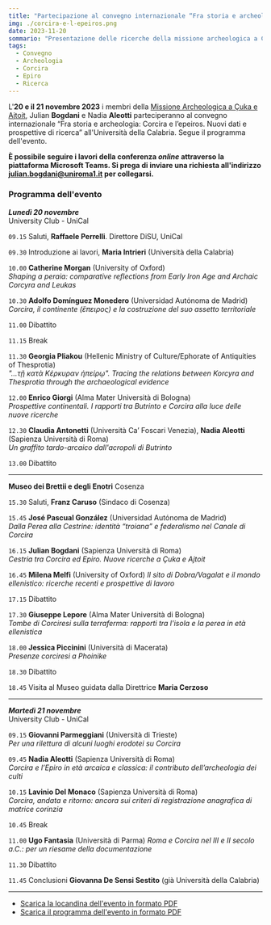 ```yaml
---
title: "Partecipazione al convegno internazionale “Fra storia e archeologia: Corcira e l’epeiros. Nuovi dati e prospettive di ricerca”"
img: ./corcira-e-l-epeiros.png
date: 2023-11-20
sommario: "Presentazione delle ricerche della missione archeologica a Çuka e Ajtoit al convegno internazionale “Fra storia e archeologia: Corcira e l’epeiros. Nuovi dati e prospettive di ricerca”"
tags:
  - Convegno
  - Archeologia
  - Corcira
  - Epiro
  - Ricerca
---
```



L'**20 e il 21 novembre 2023** i membri della [Missione Archeologica a Çuka e Ajtoit](../../ricerca/missione-archeologica-sapienza-a-cuka-e-ajtoit-albania/), Julian **Bogdani** e Nadia **Aleotti** parteciperanno al convegno internazionale “Fra storia e archeologia: Corcira e l’epeiros. Nuovi dati e prospettive di ricerca” all'Università della Calabria. Segue il programma dell'evento.

**È possibile seguire i lavori della conferenza _online_ attraverso la piattaforma Microsoft Teams. Si prega di inviare una richiesta all'indirizzo [julian.bogdani@uniroma1.it](mailto:julian.bogdani@uniroma1.it) per collegarsi.**


### Programma dell'evento

***Lunedì 20 novembre***  
University Club - UniCal

```09.15``` Saluti, **Raffaele Perrelli**. Direttore DiSU, UniCal

```09.30``` Introduzione ai lavori, **Maria Intrieri** (Università della Calabria)

```10.00``` **Catherine Morgan** (University of Oxford)  
*Shaping a peraia: comparative reflections from Early Iron Age and Archaic Corcyra and Leukas*

```10.30``` **Adolfo Domínguez Monedero** (Universidad Autόnoma de Madrid)  
*Corcira, il continente (ἔπειρος) e la costruzione del suo assetto territoriale*

```11.00``` Dibattito

```11.15``` Break

```11.30``` **Georgia Pliakou** (Hellenic Ministry of Culture/Ephorate of Antiquities of Thesprotia)  
*"…τῇ κατὰ Κέρκυραν ἠπείρῳ". Tracing the relations between Korcyra and Thesprotia through the archaeological evidence*

```12.00``` **Enrico Giorgi** (Alma Mater Università di Bologna)  
*Prospettive continentali. I rapporti tra Butrinto e Corcira alla luce delle nuove ricerche*

```12.30``` **Claudia Antonetti** (Università Ca’ Foscari Venezia), **Nadia Aleotti** (Sapienza Università di Roma)  
*Un graffito tardo-arcaico dall'acropoli di Butrinto*

```13.00``` Dibattito

***

**Museo dei Brettii e degli Enotri** Cosenza

```15.30``` Saluti, **Franz Caruso** (Sindaco di Cosenza)

```15.45``` **José Pascual González** (Universidad Autόnoma de Madrid)  
*Dalla Perea alla Cestrine: identità “troiana” e federalismo nel Canale di Corcira*

```16.15``` **Julian Bogdani** (Sapienza Università di Roma)  
*Cestria tra Corcira ed Epiro. Nuove ricerche a Çuka e Ajtoit*

```16.45``` **Milena Melfi** (University of Oxford)
*Il sito di Dobra/Vagalat e il mondo ellenistico: ricerche recenti e prospettive di lavoro*

```17.15``` Dibattito

```17.30``` **Giuseppe Lepore** (Alma Mater Università di Bologna)  
*Tombe di Corciresi sulla terraferma: rapporti tra l'isola e la perea in età ellenistica*

```18.00``` **Jessica Piccinini** (Università di Macerata)  
*Presenze corciresi a Phoinike*

```18.30``` Dibattito

```18.45``` Visita al Museo guidata dalla Direttrice **Maria Cerzoso**

***

***Martedì 21 novembre***  
University Club - UniCal

```09.15``` **Giovanni Parmeggiani** (Università di Trieste)  
*Per una rilettura di alcuni luoghi erodotei su Corcira*

```09.45``` **Nadia Aleotti** (Sapienza Università di Roma)  
*Corcira e l’Epiro in età arcaica e classica: il contributo dell’archeologia dei culti*

```10.15``` **Lavinio Del Monaco** (Sapienza Università di Roma)  
*Corcira, andata e ritorno: ancora sui criteri di registrazione anagrafica di matrice corinzia*

```10.45``` Break

```11.00``` **Ugo Fantasia** (Università di Parma)
*Roma e Corcira nel III e II secolo a.C.: per un riesame della documentazione*

```11.30``` Dibattito

```11.45``` Conclusioni **Giovanna De Sensi Sestito** (già Università della Calabria)

***

- [Scarica la locandina dell'evento in formato PDF](./locandina-corcira-e-l-epeiros.pdf)
- [Scarica il programma dell'evento in formato PDF](./programma-corcira-e-l-epeiros.pdf)
